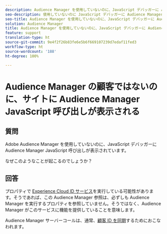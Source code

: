 ```yaml
---
description: Audience Manager を使用していないのに、JavaScript デバッガーに Audience Manager JavaScript 呼び出しが表示されています。なぜですか？
seo-description: 使用していないのに JavaScript デバッガーに Audience Manager JavaScript 呼び出しが表示されています。なぜですか？
seo-title: Audience Manager を使用していないのに、JavaScript デバッガーに Audience Manager JavaScript 呼び出しが表示されています。なぜですか？
solution: Audience Manager
title: Audience Manager を使用していないのに、JavaScript デバッガーに Audience Manager JavaScript 呼び出しが表示されています。なぜですか？
feature: support
translation-type: ht
source-git-commit: 9e4f2f26b83fe6e5b6f669107239d7edaf11fed3
workflow-type: ht
source-wordcount: '188'
ht-degree: 100%

---
```



# Audience Manager の顧客ではないのに、サイトに Audience Manager JavaScript 呼び出しが表示される

## 質問

Adobe Audience Manager を使用していないのに、JavaScript デバッガーに Audience Manager JavaScript 呼び出しが表示されています。

なぜこのようなことが起こるのでしょうか？

## 回答

プロパティで [Experience Cloud ID サービス](https://docs.adobe.com/content/help/ja-JP/id-service/using/home.html)を実行している可能性があります。そうであれば、この Audience Manager 参照は、必ずしも Audience Manager を実行するプロパティを参照していません。そうではなく、Audience Manager がこのサービスに機能を提供していることを意味します。

Audience Manager サーバーコールは、通常、[顧客 ID を同期](https://docs.adobe.com/content/help/ja-JP/id-service/using/id-service-api/methods/setcustomerids.html)するためにおこなわれます。

